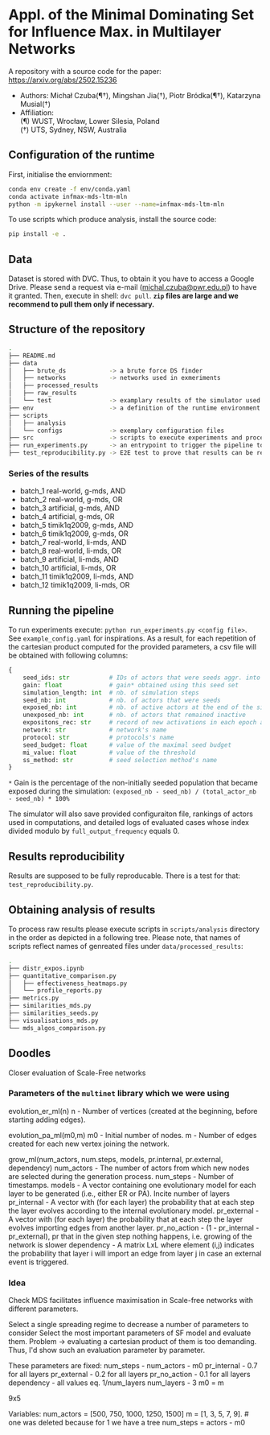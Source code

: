 # Appl. of the Minimal Dominating Set for Influence Max. in Multilayer Networks

A repository with a source code for the paper: https://arxiv.org/abs/2502.15236

* Authors: Michał Czuba(¶†), Mingshan Jia(†), Piotr Bródka(¶†), Katarzyna Musial(†)
* Affiliation:  
        (¶) WUST, Wrocław, Lower Silesia, Poland  
        (†) UTS, Sydney, NSW, Australia

## Configuration of the runtime

First, initialise the enviornment:

```bash
conda env create -f env/conda.yaml
conda activate infmax-mds-ltm-mln
python -m ipykernel install --user --name=infmax-mds-ltm-mln
```

To use scripts which produce analysis, install the source code:

```bash
pip install -e .
```

## Data

Dataset is stored with DVC. Thus, to obtain it you have to access a Google Drive. Please
send a request via e-mail (michal.czuba@pwr.edu.pl) to have it granted. Then, execute in shell:
`dvc pull`. **`zip` files are large and we recommend to pull them only if necessary.**

## Structure of the repository

```bash
.
├── README.md
├── data
│   ├── brute_ds            -> a brute force DS finder
│   ├── networks            -> networks used in exmeriments
│   ├── processed_results
│   ├── raw_results
│   └── test                -> examplary results of the simulator used in the E2E test
├── env                     -> a definition of the runtime environment
├── scripts
│   ├── analysis
│   └── configs             -> exemplary configuration files
├── src                     -> scripts to execute experiments and process the results
├── run_experiments.py      -> an entrypoint to trigger the pipeline to evaluate MDS in InfMax
├── test_reproducibility.py -> E2E test to prove that results can be repeated
```

### Series of the results

- batch_1 real-world, g-mds, AND
- batch_2 real-world, g-mds, OR
- batch_3 artificial, g-mds, AND
- batch_4 artificial, g-mds, OR
- batch_5 timik1q2009, g-mds, AND
- batch_6 timik1q2009, g-mds, OR
- batch_7 real-world, li-mds, AND
- batch_8 real-world, li-mds, OR
- batch_9 artificial, li-mds, AND
- batch_10 artificial, li-mds, OR
- batch_11 timik1q2009, li-mds, AND
- batch_12 timik1q2009, li-mds, OR

## Running the pipeline

To run experiments execute: `python run_experiments.py <config file>`. See `example_config.yaml` for
inspirations. As a result, for each repetition of the cartesian product computed for the provided
parameters, a csv file will be obtained with following columns:

```python
{
    seed_ids: str           # IDs of actors that were seeds aggr. into string (sep. by ;)
    gain: float             # gain* obtained using this seed set
    simulation_length: int  # nb. of simulation steps
    seed_nb: int            # nb. of actors that were seeds
    exposed_nb: int         # nb. of active actors at the end of the simulation
    unexposed_nb: int       # nb. of actors that remained inactive
    expositons_rec: str     # record of new activations in each epoch aggr. into string (sep. by ;)
    network: str            # network's name
    protocol: str           # protocols's name
    seed_budget: float      # value of the maximal seed budget
    mi_value: float         # value of the threshold
    ss_method: str          # seed selection method's name
}
```

`*` Gain is the percentage of the non-initially seeded population that became exposed during the
simulation: `(exposed_nb - seed_nb) / (total_actor_nb - seed_nb) * 100%`

The simulator will also save provided configuraiton file, rankings of actors used in computations,
and detailed logs of evaluated cases whose index divided modulo by `full_output_frequency` equals 0.

## Results reproducibility

Results are supposed to be fully reproducable. There is a test for that: `test_reproducibility.py`.

## Obtaining analysis of results

To process raw results please execute scripts in `scripts/analysis` directory in the order as 
depicted in a following tree. Please note, that names of scripts reflect names of genreated files
under `data/processed_results`:

```bash
.
├── distr_expos.ipynb
├── quantitative_comparison.py
│   ├── effectiveness_heatmaps.py
│   └── profile_reports.py
├── metrics.py
├── similarities_mds.py
├── similarities_seeds.py
├── visualisations_mds.py
└── mds_algos_comparison.py
```

## Doodles

Closer evaluation of Scale-Free networks

### Parameters of the `multinet` library which we were using

evolution_er_ml(n)
    n - Number of vertices (created at the beginning, before starting adding edges).

evolution_pa_ml(m0,m)
    m0 - Initial number of nodes.
    m - Number of edges created for each new vertex joining the network.

grow_ml(num_actors, num.steps, models, pr.internal, pr.external, dependency)
    num_actors - The number of actors from which new nodes are selected during the generation process.
    num_steps - Number of timestamps.
    models - A vector containing one evolutionary model for each layer to be generated (i.e., either ER or PA). Incite number of layers
    pr_internal - A vector with (for each layer) the probability that at each step the layer evolves according to the internal evolutionary model.
    pr_external - A vector with (for each layer) the probability that at each step the layer evolves importing edges from another layer.
    pr_no_action - (1 - pr_internal - pr_external), pr that in the given step nothing happens, i.e. growing of the network is slower
    dependency - A matrix LxL where element (i,j) indicates the probability that layer i will import an edge from layer j in case an external event is triggered.

### Idea

Check MDS facilitates influence maximisation in Scale-free networks with different parameters.

Select a single spreading regime to decrease a number of parameters to consider
Select the most important parameters of SF model and evaluate them. Problem -> evaluating a cartesian product of them is too demanding. Thus, I'd show such an evaluation parameter by parameter.

These parameters are fixed:
num_steps - num_actors - m0
pr_internal - 0.7 for all layers
pr_external - 0.2 for all layers
pr_no_action - 0.1 for all layers
dependency - all values eq. 1/num_layers
num_layers - 3
m0 = m

9x5

Variables:
num_actors = [500, 750, 1000, 1250, 1500]
m = [1, 3, 5, 7, 9]. # one was deleted because for 1 we have a tree
num_steps = actors - m0
